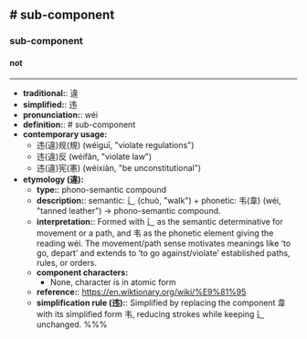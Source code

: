 ## # sub-component
### sub-component
#### not
---
- **traditional:**: 違
- **simplified:**: 违
- **pronunciation:**: wéi
- **definition:**: # sub-component
- **contemporary usage:**
  - 违(違)规(規) (wéiguī, "violate regulations")
  - 违(違)反 (wéifǎn, "violate law")
  - 违(違)宪(憲) (wéixiàn, "be unconstitutional")
- **etymology (違):**
  - **type:**: phono-semantic compound
  - **description:**: semantic: 辶 (chuò, "walk") + phonetic: 韦(韋) (wéi, "tanned leather") → phono-semantic compound.
  - **interpretation:**: Formed with 辶 as the semantic determinative for movement or a path, and 韦 as the phonetic element giving the reading wéi. The movement/path sense motivates meanings like ‘to go, depart’ and extends to ‘to go against/violate’ established paths, rules, or orders.
  - **component characters:**
    - None, character is in atomic form
  - **reference:**: https://en.wiktionary.org/wiki/%E9%81%95
  - **simplification rule (违):**: Simplified by replacing the component 韋 with its simplified form 韦, reducing strokes while keeping 辶 unchanged.
%%%
